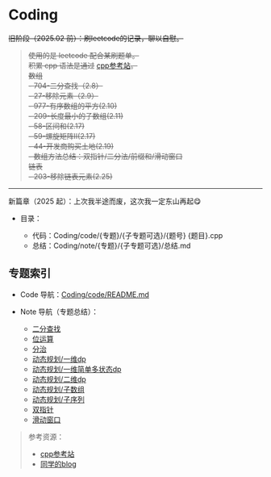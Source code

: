 # Coding

~~旧阶段（2025.02 前）：刷leetcode的记录，聊以自慰。~~

> ~~使用的是 leetcode 配合某刷题单。~~  
~~积累 cpp 语法是通过~~ [cpp参考站](https://legacy.cplusplus.com/reference/)~~。~~  
~~数组~~  
~~- 704-二分查找（2.8）~~  
~~- 27-移除元素（2.9）~~  
~~- 977-有序数组的平方(2.10)~~  
~~- 209-长度最小的子数组(2.11)~~  
~~- 58-区间和(2.17)~~  
~~- 59-螺旋矩阵II(2.17)~~  
~~- 44-开发商购买土地(2.19)~~  
~~- 数组方法总结：双指针/二分法/前缀和/滑动窗口~~  
~~链表~~  
~~- 203-移除链表元素(2.25)~~

***

新篇章（2025 起）：上次我半途而废，这次我一定东山再起😋

- 目录：

  - 代码：Coding/code/{专题}/{子专题可选}/{题号} {题目}.cpp
  - 总结：Coding/note/{专题}/{子专题可选}/总结.md


## 专题索引

- Code 导航：[Coding/code/README.md](./code/README.md)
- Note 导航（专题总结）：

  - [二分查找](./note/%E4%BA%8C%E5%88%86%E6%9F%A5%E6%89%BE/%E6%80%BB%E7%BB%93.md)
  - [位运算](./note/%E4%BD%8D%E8%BF%90%E7%AE%97/%E6%80%BB%E7%BB%93.md)
  - [分治](./note/%E5%88%86%E6%B2%BB/%E6%80%BB%E7%BB%93.md)
  - [动态规划/一维dp](./note/%E5%8A%A8%E6%80%81%E8%A7%84%E5%88%92/%E4%B8%80%E7%BB%B4dp/%E6%80%BB%E7%BB%93.md)
  - [动态规划/一维简单多状态dp](./note/%E5%8A%A8%E6%80%81%E8%A7%84%E5%88%92/%E4%B8%80%E7%BB%B4%E7%AE%80%E5%8D%95%E5%A4%9A%E7%8A%B6%E6%80%81dp/%E6%80%BB%E7%BB%93.md)
  - [动态规划/二维dp](./note/%E5%8A%A8%E6%80%81%E8%A7%84%E5%88%92/%E4%BA%8C%E7%BB%B4dp/%E6%80%BB%E7%BB%93.md)
  - [动态规划/子数组](./note/%E5%8A%A8%E6%80%81%E8%A7%84%E5%88%92/%E5%AD%90%E6%95%B0%E7%BB%84%E4%B8%93%E9%A2%98/%E6%80%BB%E7%BB%93.md)
  - [动态规划/子序列](./note/%E5%8A%A8%E6%80%81%E8%A7%84%E5%88%92/%E5%AD%90%E5%BA%8F%E5%88%97/%E6%80%BB%E7%BB%93.md)
  - [双指针](./note/%E5%8F%8C%E6%8C%87%E9%92%88/%E6%80%BB%E7%BB%93.md)
  - [滑动窗口](./note/%E6%BB%91%E5%8A%A8%E7%AA%97%E5%8F%A3/%E6%80%BB%E7%BB%93.md)


> 参考资源：
> 
> - [cpp参考站](https://legacy.cplusplus.com/reference/)
> - [同学的blog](https://blog.csdn.net/weixin_51142926?type=blog)